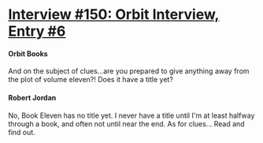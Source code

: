 # [Interview #150: Orbit Interview, Entry #6](https://www.theoryland.com/intvmain.php?i=150#6)

#### Orbit Books

And on the subject of clues...are you prepared to give anything away from the plot of volume eleven?! Does it have a title yet?

#### Robert Jordan

No, Book Eleven has no title yet. I never have a title until I'm at least halfway through a book, and often not until near the end. As for clues... Read and find out.

